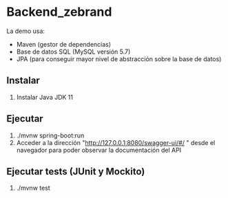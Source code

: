 # Backend_zebrand

La demo usa:
* Maven (gestor de dependencias)
* Base de datos SQL (MySQL versión 5.7)
* JPA (para conseguir mayor nivel de abstracción sobre la base de datos)

## Instalar

1. Instalar Java JDK 11


## Ejecutar

1. ./mvnw spring-boot:run
2. Acceder a la dirección "http://127.0.0.1:8080/swagger-ui/#/ " desde el navegador para poder observar la documentación del API


## Ejecutar tests (JUnit y Mockito)

1. ./mvnw test
